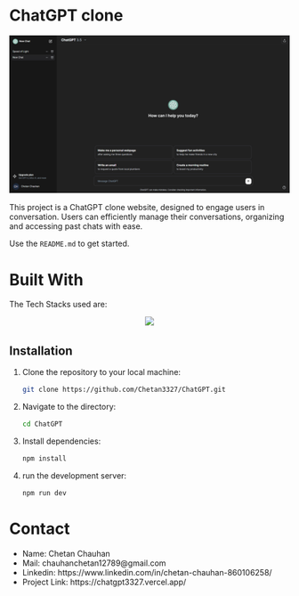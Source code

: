 <!-- ABOUT THE PROJECT -->
# ChatGPT clone
![demo](image.png)

This project is a ChatGPT clone website, designed to engage users in conversation.
Users can efficiently manage their conversations, organizing and accessing past chats with ease.

Use the `README.md` to get started.

<!-- BUILT WITH -->
# Built With

The Tech Stacks used are:

<div align="center">
  <a href="https://skillicons.dev">
      <img src="https://skillicons.dev/icons?i=nextjs,prisma,mongodb" />
  </a>
</div>

## Installation

1. Clone the repository to your local machine:

   ```bash
   git clone https://github.com/Chetan3327/ChatGPT.git
   ```
2. Navigate to the directory:

   ```bash
   cd ChatGPT
   ```
3. Install dependencies:

   ```bash
   npm install
   ```
4. run the development server:

   ```bash
   npm run dev
   ```

<!-- CONTACT -->
# Contact

<ul>
   <li>Name: Chetan Chauhan</li>
   <li>Mail: chauhanchetan12789@gmail.com</li>
   <li>Linkedin: https://www.linkedin.com/in/chetan-chauhan-860106258/</li>
   <li>Project Link: https://chatgpt3327.vercel.app/</li>
</ul>
